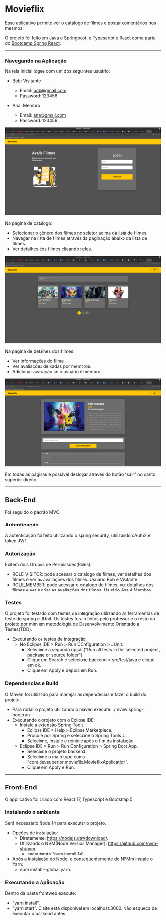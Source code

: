 # Movieflix
Esse aplicativo permite ver o catálogo de filmes e postar comentários nos mesmos.

O projeto foi feito em Java e Springboot, e Typescript e React como parte do [Bootcamp Spring React](https://devsuperior.com.br).

---
### Navegando na Aplicação
Na tela inicial logue com um dos seguintes usuário:
- Bob: Visitante
  - Email: bob@gmail.com
  - Password: 123456

- Ana: Membro
  - Email: ana@gmail.com
  - Password: 123456

![Página de Login](/images/log.png)

Na página de catálogo:
- Selecionar o gênero dos filmes no seletor acima da lista de filmes.
- Navegar na lista de filmes através da paginação abaixo da lista de filmes.
- Ver detalhes dos filmes clicando neles.

![Página de Catálogo](/images/catalogo.png)

Na página de detalhes dos filmes:
- Ver informações do filme
- Ver avaliações deixadas por membros.
- Adicionar avaliação se o usuário é membro.

![Página de Detalhes](/images/filme.png)

Em todas as páginas é possivel deslogar através do botão "sair" no canto superior direito.

---
## Back-End
Foi seguido o padrão MVC.

### Autenticação
A autenticação foi feito utilizando o spring security, utilizando oAuth2 e token JWT.

### Autorização
Exitem dois Grupos de Permissões(Roles):
- ROLE_VISITOR: pode acessar o catalogo de filmes, ver detalhes dos filmes e ver as avaliações dos filmes. Usuário Bob é Visitante.
- ROLE_MEMBER: pode acessar o catalogo de filmes, ver detalhes dos filmes e ver e criar as avaliações dos filmes. Usuário Ana é Membro.

### Testes
O projeto foi testado com testes de integração utilizando as ferramentas de teste do spring e JUnit. Os testes foram feitos pelo professor e o resto do projeto por mim em metodologia de Desenvolvimento Orientado a Testes(TDD).
  - Executando os testes de integração:
    - No Eclipse IDE > Run > Run COnfiguration > JUnit.
      - Selecione a segunda opção("Run all tests in the selected project, package or source folder").
      - Clique em Search e selecione backend > src/test/java e clique em ok.
      - Clique em Apply e depois em Run.

### Dependencias e Build
O Maven foi utilizado para manejar as dependecias e fazer o build do projeto.
- Para rodar o projeto utilizando o maven execute: ./mvnw spring-boot:run
- Executando o projeto com o Eclipse IDE:
  - Instale a extensão Spring Tools:
    - Eclipse IDE > Help > Eclipse Marketplace.
    - Procure por Spring e selecione o Spring Tools 4.
    - Selecione, instale e reinicie após o fim da instalação.
  - Eclipse IDE > Run > Run Configuration > Spring Boot App.
    - Selecione o projeto backend.
    - Selecione o main type como "com.devsuperior.movieflix.MovieflixApplication".
    - Clique em Apply e Run.

---
## Front-End
O applicativo foi criado com React 17, Typescript e Bootstrap 5

### Instalando o ambiente
Será necessário Node 14 para executar o projeto.
- Opções de instalação: 
  - Diretamente: https://nodejs.dev/download/.
  - Utilizando o NVM(Node Version Manager): https://github.com/nvm-sh/nvm.
    - executando "nvm install 14".
- Após a instalação do Node, e consequentemente do NPMm instale o Yarn:
  - npm install --global yarn.

### Executando a Apĺicação
Dentro da pasta frontweb execute:
- "yarn install".
- "yarn start".
O site está disponível em localhost:3000. Não esqueça de executar o backend antes.
